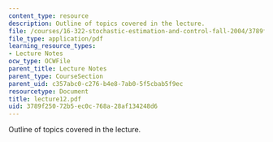 ```yaml
---
content_type: resource
description: Outline of topics covered in the lecture.
file: /courses/16-322-stochastic-estimation-and-control-fall-2004/3789f25072b5ec0c768a28af134248d6_lecture12.pdf
file_type: application/pdf
learning_resource_types:
- Lecture Notes
ocw_type: OCWFile
parent_title: Lecture Notes
parent_type: CourseSection
parent_uid: c357abc0-c276-b4e8-7ab0-5f5cbab5f9ec
resourcetype: Document
title: lecture12.pdf
uid: 3789f250-72b5-ec0c-768a-28af134248d6
---
```

Outline of topics covered in the lecture.

